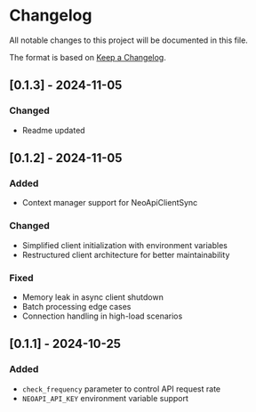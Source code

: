 # Changelog

All notable changes to this project will be documented in this file.

The format is based on [Keep a Changelog](https://keepachangelog.com/en/1.0.0/).

## [0.1.3] - 2024-11-05

### Changed
- Readme updated

## [0.1.2] - 2024-11-05

### Added
- Context manager support for NeoApiClientSync

### Changed
- Simplified client initialization with environment variables
- Restructured client architecture for better maintainability

### Fixed
- Memory leak in async client shutdown
- Batch processing edge cases
- Connection handling in high-load scenarios

## [0.1.1] - 2024-10-25
### Added
- `check_frequency` parameter to control API request rate
- `NEOAPI_API_KEY` environment variable support
